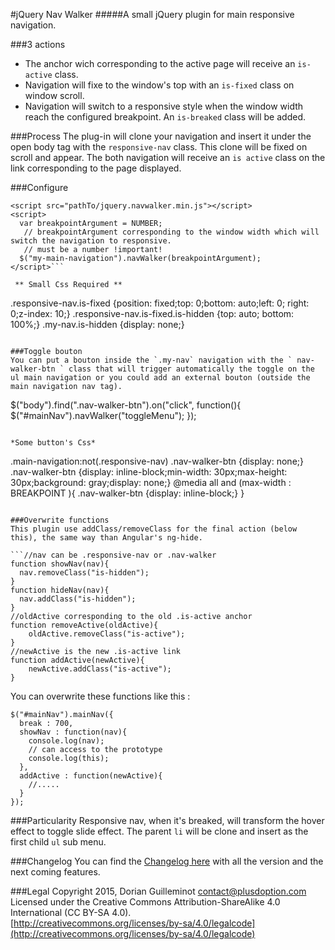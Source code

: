 #jQuery Nav Walker
#####A small jQuery plugin for main responsive navigation.

###3 actions
* The anchor wich corresponding to the active page will receive an ` is-active ` class.
* Navigation will fixe to the window's top with an ` is-fixed ` class on window scroll.
* Navigation will switch to a responsive style when the window width reach the configured breakpoint. An ` is-breaked `  class will be added.


###Process
The plug-in will clone your navigation and insert it under the open body tag with the ` responsive-nav ` class.
This clone will be fixed on scroll and appear. The both navigation will receive an ` is active ` class on the link corresponding to the page displayed.


###Configure
```<script src="//ajax.googleapis.com/ajax/libs/jquery/1.11.3/jquery.min.js"></script>
<script src="pathTo/jquery.navwalker.min.js"></script>
<script>
  var breakpointArgument = NUMBER;
   // breakpointArgument corresponding to the window width which will switch the navigation to responsive.
   // must be a number !important!
  $("my-main-navigation").navWalker(breakpointArgument);
</script>```

 ** Small Css Required **
```
  .responsive-nav.is-fixed {position: fixed;top: 0;bottom: auto;left: 0; right: 0;z-index: 10;}
  .responsive-nav.is-fixed.is-hidden {top: auto; bottom: 100%;}
  .my-nav.is-hidden {display: none;}
```

###Toggle bouton
You can put a bouton inside the `.my-nav` navigation with the ` nav-walker-btn ` class that will trigger automatically the toggle on the ul main navigation or you could add an external bouton (outside the main navigation nav tag).

```
  $("body").find(".nav-walker-btn").on("click", function(){
      $("#mainNav").navWalker("toggleMenu");
  });
```

*Some button's Css*
```
  .main-navigation:not(.responsive-nav) .nav-walker-btn {display: none;}
  .nav-walker-btn {display: inline-block;min-width: 30px;max-height: 30px;background: gray;display: none;}
  @media all and (max-width : BREAKPOINT ){
    .nav-walker-btn {display: inline-block;}
  }
```

###Overwrite functions
This plugin use addClass/removeClass for the final action (below this), the same way than Angular's ng-hide.

```//nav can be .responsive-nav or .nav-walker
function showNav(nav){
  nav.removeClass("is-hidden");
}
function hideNav(nav){
  nav.addClass("is-hidden");
}
//oldActive corresponding to the old .is-active anchor
function removeActive(oldActive){
    oldActive.removeClass("is-active");
}
//newActive is the new .is-active link
function addActive(newActive){
    newActive.addClass("is-active");
}
```

You can overwrite these functions like this :
```
$("#mainNav").mainNav({
  break : 700,
  showNav : function(nav){
    console.log(nav);
    // can access to the prototype
    console.log(this);
  },
  addActive : function(newActive){
    //.....
  }
});
```

###Particularity
Responsive nav, when it's breaked, will transform the hover effect to toggle slide effect. The parent ` li ` will be clone and insert as the first child ` ul ` sub menu.



###Changelog
You can find the [Changelog here](/changelog/changelog.md) with all the version and the next coming features.



###Legal
Copyright 2015, Dorian Guilleminot <contact@plusdoption.com><br />
Licensed under the Creative Commons Attribution-ShareAlike 4.0 International (CC BY-SA 4.0).<br />
[http://creativecommons.org/licenses/by-sa/4.0/legalcode](http://creativecommons.org/licenses/by-sa/4.0/legalcode)
